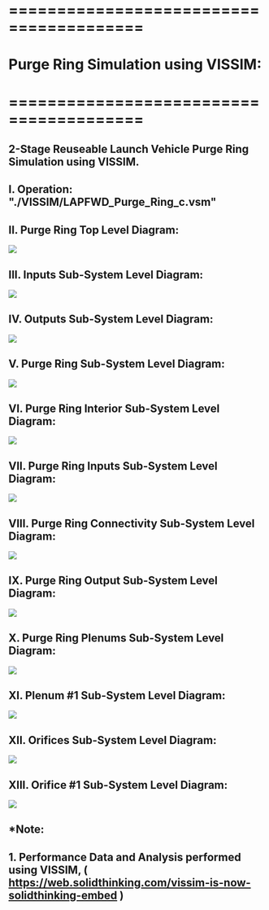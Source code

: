 # ========================================
# Purge Ring Simulation using VISSIM:
# ========================================

## 2-Stage Reuseable Launch Vehicle Purge Ring Simulation using VISSIM.

##
## I. Operation: "./VISSIM/LAPFWD_Purge_Ring_c.vsm"

##
## II. Purge Ring Top Level Diagram:

![](./images/image_01.png)

##
## III. Inputs Sub-System Level Diagram:

![](./images/image_02.png)
##
## IV. Outputs Sub-System Level Diagram:

![](./images/image_03.png)
##
## V. Purge Ring Sub-System Level Diagram:

![](./images/image_04.png)
##
## VI. Purge Ring Interior Sub-System Level Diagram:

![](./images/image_05.png)
##
## VII. Purge Ring Inputs Sub-System Level Diagram:

![](./images/image_06.png)
##
## VIII. Purge Ring Connectivity Sub-System Level Diagram:

![](./images/image_07.png)
##
## IX. Purge Ring Output Sub-System Level Diagram:

![](./images/image_08.png)
##
## X. Purge Ring Plenums Sub-System Level Diagram:

![](./images/image_09.png)
##
## XI. Plenum #1 Sub-System Level Diagram:

![](./images/image_10.png)
##
## XII. Orifices Sub-System Level Diagram:

![](./images/image_11.png)
##
## XIII. Orifice #1 Sub-System Level Diagram:

![](./images/image_12.png)
## 
## *Note: 
## 1. Performance Data and Analysis performed using VISSIM, ( https://web.solidthinking.com/vissim-is-now-solidthinking-embed )

